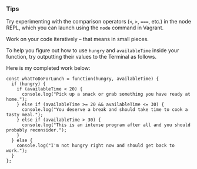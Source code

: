 ### Tips

Try experimenting with the comparison operators (`<`, `>`, `===`, etc.) in the node REPL, which you can launch using the `node` command in Vagrant.

Work on your code iteratively – that means in small pieces. 

To help you figure out how to use `hungry` and `availableTime` inside your function, try outputting their values to the Terminal as follows.

Here is my completed work below:

```
const whatToDoForLunch = function(hungry, availableTime) {
  if (hungry) {
    if (availableTime < 20) {
      console.log("Pick up a snack or grab something you have ready at home.");
    } else if (availableTime >= 20 && availableTime <= 30) {
      console.log("You deserve a break and should take time to cook a tasty meal.");
    } else if (availableTime > 30) {
      console.log("This is an intense program after all and you should probably reconsider.");
    }
  } else {
    console.log("I'm not hungry right now and should get back to work.");
  }
};
```